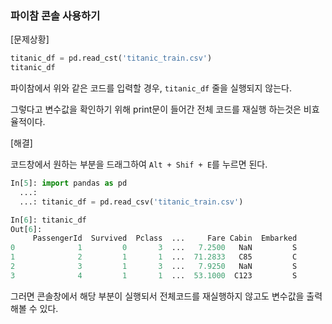 ### 파이참 콘솔 사용하기

[문제상황]

```python
titanic_df = pd.read_cst('titanic_train.csv')
titanic_df
```

파이참에서 위와 같은 코드를 입력할 경우, `titanic_df` 줄을 실행되지 않는다.

그렇다고 변수값을 확인하기 위해 print문이 들어간 전체 코드를 재실행 하는것은 비효율적이다.



[해결]

코드창에서 원하는 부분을 드래그하여 `Alt + Shif + E`를 누르면 된다.

```python
In[5]: import pandas as pd
  ...: 
  ...: titanic_df = pd.read_csv('titanic_train.csv')
```

```python
In[6]: titanic_df
Out[6]: 
     PassengerId  Survived  Pclass  ...     Fare Cabin  Embarked
0              1         0       3  ...   7.2500   NaN         S
1              2         1       1  ...  71.2833   C85         C
2              3         1       3  ...   7.9250   NaN         S
3              4         1       1  ...  53.1000  C123         S
```

그러면 콘솔창에서 해당 부분이 실행되서 전체코드를 재실행하지 않고도 변수값을 출력해볼 수 있다.